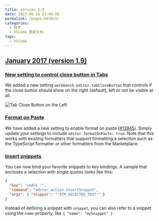 ```yaml
---
title: version 1.9
date: 2023-06-14 21:00:05
permalink: /pages/b839c5/
categories:
  - 技术
  - VSCode 更新文档
tags:
  - VSCode
---
```


## [January 2017 (version 1.9)](https://code.visualstudio.com/updates/v1_9)

### [New setting to control close button in Tabs](https://code.visualstudio.com/updates/v1_9#_new-setting-to-control-close-button-in-tabs)

We added a new setting `workbench.editor.tabCloseButton` that controls if the close button should show on the right (default), left or not be visible at all.

![Tab Close Button on the Left](https://code.visualstudio.com/assets/updates/1_9/tabclose.png)

### [Format on Paste](https://code.visualstudio.com/updates/v1_9#_format-on-paste)

We have added a new setting to enable format on paste ([#13945](https://github.com/microsoft/vscode/issues/13945)). Simply update your settings to include `editor.formatOnPaste: true`. Note that this works with existing formatters that support formatting a selection such as the TypeScript formatter or other formatters from the Marketplace.

### [Insert snippets](https://code.visualstudio.com/updates/v1_9#_insert-snippets)

You can now bind your favorite snippets to key bindings. A sample that encloses a selection with single quotes looks like this:

```json
{
  "key": "cmd+k '",
  "command": "editor.action.insertSnippet",
  "args": { "snippet": "'$TM_SELECTED_TEXT'" }
}

```

Instead of defining a snippet with `snippet`, you can also refer to a snippet using the `name`-property, like `{ "name": "mySnippet" }`
